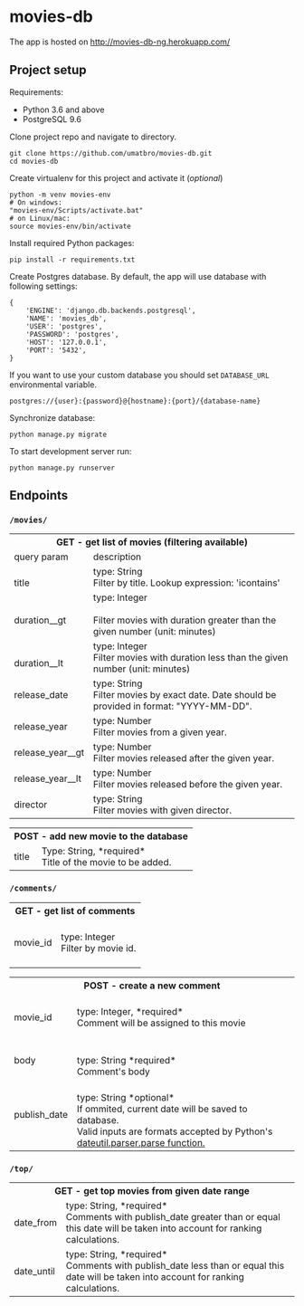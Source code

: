 # movies-db

The app is hosted on http://movies-db-ng.herokuapp.com/

## Project setup

Requirements:
* Python 3.6 and above
* PostgreSQL 9.6

Clone project repo and navigate to directory.
```
git clone https://github.com/umatbro/movies-db.git
cd movies-db
```

Create virtualenv for this project and activate it (*optional*)
```
python -m venv movies-env
# On windows:
"movies-env/Scripts/activate.bat"
# on Linux/mac:
source movies-env/bin/activate
```

Install required Python packages:
```
pip install -r requirements.txt
```

Create Postgres database. By default, the app will use database with following settings:
```
{
    'ENGINE': 'django.db.backends.postgresql',
    'NAME': 'movies_db',
    'USER': 'postgres',
    'PASSWORD': 'postgres',
    'HOST': '127.0.0.1',
    'PORT': '5432',
}
```

If you want to use your custom database you should set `DATABASE_URL` environmental variable. 

```
postgres://{user}:{password}@{hostname}:{port}/{database-name}
```

Synchronize database:
```
python manage.py migrate
```

To start development server run:
```
python manage.py runserver
```

## Endpoints

### `/movies/`

<table>
  <tr>
    <th colspan="2"><span style="font-weight:bold">GET</span> - get list of movies (filtering available)</th>
  </tr>
  <tr>
    <td>query param</td>
    <td>description</td>
  </tr>
  <tr>
    <td><br>title</td>
    <td>type: String<br>Filter by title. Lookup expression: 'icontains'<br></td>
  </tr>
  <tr>
    <td><br>duration__gt<br></td>
    <td>type: Integer<br><br>Filter movies with duration greater than the given number (unit: minutes)</td>
  </tr>
  <tr>
    <td><br>duration__lt</td>
    <td>type: Integer<br>Filter movies with duration less than the given number (unit: minutes)<br></td>
  </tr>
  <tr>
    <td>release_date</td>
    <td>type: String<br>Filter movies by exact date. Date should be provided in format: "YYYY-MM-DD".<br></td>
  </tr>
  <tr>
    <td>release_year</td>
    <td>type: Number<br>Filter movies from a given year.<br></td>
  </tr>
  <tr>
    <td>release_year__gt</td>
    <td>type: Number<br>Filter movies released after the given year.<br></td>
  </tr>
  <tr>
    <td>release_year__lt</td>
    <td>type: Number<br>Filter movies released before the given year.<br></td>
  </tr>
  <tr>
    <td>director</td>
    <td>type: String<br>Filter movies with given director.<br></td>
  </tr>
</table>
<table>
  <tr>
    <th colspan="2"><span style="font-weight:bold">POST</span> - add new movie to the database</td>
  </tr>
  <tr>
    <td>title</td>
    <td>Type: String, *required*<br>Title of the movie to be added.<br></td>
  </tr>
</table>

### `/comments/`

<table>
  <tr>
    <th colspan="2">GET - get list of comments</th>
  </tr>
  <tr>
    <td>movie_id</td>
    <td><br>type: Integer<br>Filter by movie id.<br><br></td>
  </tr>
</table>

<table>
  <tr>
    <th colspan="2">POST - create a new comment</th>
  </tr>
  <tr>
    <td>movie_id</td>
    <td><br>type: Integer, *required*<br>Comment will be assigned to this movie<br><br></td>
  </tr>
  <tr>
    <td>body</td>
    <td><br>type: String *required*<br>Comment's body<br></td>
  </tr>
  <tr>
    <td>publish_date</td>
    <td><br>type: String *optional*<br>If ommited, current date will be saved to database.
    <br>Valid inputs are formats accepted by Python's <a href="https://dateutil.readthedocs.io/en/stable/parser.html#dateutil.parser.parse">dateutil.parser.parse function.</a><br></td>
  </tr>
</table>


### `/top/`

<table>
  <tr>
    <th colspan="2">GET - get top movies from given date range</th>
  </tr>
  <tr>
    <td>date_from</td>
    <td>type: String, *required*<br>Comments with publish_date greater than or equal this date will be taken into account for ranking calculations.<br></td>
  </tr>
  <tr>
    <td>date_until<br></td>
    <td>type: String, *required*<br>Comments with publish_date less than or equal this date will be taken into account for ranking calculations.</td>
  </tr>
</table>